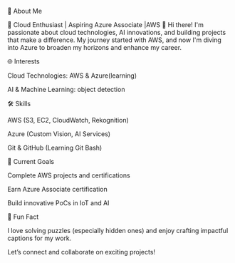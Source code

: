 
🌟 About Me

🚀 Cloud Enthusiast | Aspiring Azure Associate |AWS 🙂
Hi there! I'm passionate about cloud technologies, AI innovations, and building projects that make a difference. My journey started with AWS, and now I'm diving into Azure to broaden my horizons and enhance my career.

🌐 Interests

Cloud Technologies: AWS & Azure(learning)

AI & Machine Learning: object detection


🛠️ Skills

AWS (S3, EC2, CloudWatch, Rekognition)

Azure (Custom Vision, AI Services)

Git & GitHub (Learning Git Bash)


🎯 Current Goals

Complete AWS projects and certifications

Earn Azure Associate certification

Build innovative PoCs in IoT and AI


🌱 Fun Fact

I love solving puzzles (especially hidden ones) and enjoy crafting impactful captions for my work.

Let’s connect and collaborate on exciting projects!

